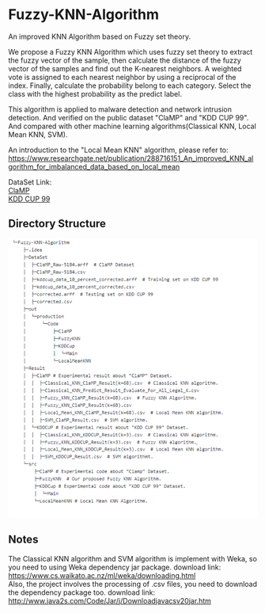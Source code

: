 # Fuzzy-KNN-Algorithm
An improved KNN Algorithm based on Fuzzy set theory.

We propose a Fuzzy KNN Algorithm which uses fuzzy set theory to extract the fuzzy vector of the sample, then calculate the distance of the fuzzy vector of the samples and find out the K-nearest neighbors. A weighted vote is assigned to each nearest neighbor by using a reciprocal of the index. Finally, calculate the probability belong to each category. Select the class with the highest probability as the predict label.

This algorithm is applied to malware detection and network intrusion detection. And verified on the public dataset "ClaMP" and "KDD CUP 99". And compared with other machine learning algorithms(Classical KNN, Local Mean KNN, SVM).

An introduction to the "Local Mean KNN" algorithm, please refer to: https://www.researchgate.net/publication/288716151_An_improved_KNN_algorithm_for_imbalanced_data_based_on_local_mean

DataSet Link:  
[ClaMP](https://github.com/urwithajit9/ClaMP)  
[KDD CUP 99](http://kdd.ics.uci.edu/databases/kddcup99/kddcup99.html)



## Directory Structure
![Directory Structure](https://github.com/tangdongdong/Fuzzy-KNN-Algorithm/blob/master/Directory_Structure.png)

  
## Notes
The Classical KNN algorithm and SVM algorithm is implement with Weka, so you need to using Weka dependency jar package. download link:  
https://www.cs.waikato.ac.nz/ml/weka/downloading.html  
Also, the project involves the processing of .csv files, you need to download the dependency package too. download link:  
http://www.java2s.com/Code/Jar/j/Downloadjavacsv20jar.htm
